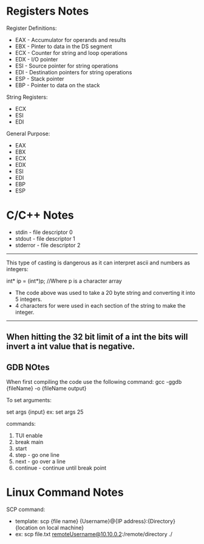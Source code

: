 # Registers Notes
Register Definitions:

- EAX - Accumulator for operands and results
- EBX - Pinter to data in the DS segment
- ECX - Counter for string and loop operations
- EDX - I/O pointer
- ESI - Source pointer for string operations
- EDI - Destination pointers for string operations
- ESP - Stack pointer
- EBP - Pointer to data on the stack

String Registers:
- ECX
- ESI
- EDI

General Purpose: 
- EAX
- EBX
- ECX
- EDX
- ESI
- EDI
- EBP
- ESP

# C/C++ Notes
- stdin - file descriptor 0
- stdout - file descriptor 1
- stderror - file descriptor 2
---
This type of casting is dangerous as it can interpret ascii and numbers as integers:

int* ip = (int*)p; //Where p is a character array

- The code above was used to take a 20 byte string and converting it into 5 integers. 
- 4 characters for were used in each section of the string to make the integer.
---
When hitting the 32 bit limit of a int the bits will invert a int value that is negative. 
---



## GDB NOtes
When first compiling the code use the following command:
gcc -ggdb {fileName} -o {fileName output}

To set arguments:

set args {input}
ex: set args 25

commands:
1. TUI enable
2. break main
3. start
4. step - go one line
5. next - go over a line
6. continue - continue until break point

# Linux Command Notes

SCP command:
- template: scp {file name} {Username}@{IP address}:{Directory} {location on local machine} 
- ex: scp file.txt remoteUsername@10.10.0.2:/remote/directory ./ 
